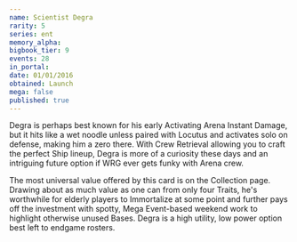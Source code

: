 ```yaml
---
name: Scientist Degra
rarity: 5
series: ent
memory_alpha:
bigbook_tier: 9
events: 28
in_portal:
date: 01/01/2016
obtained: Launch
mega: false
published: true
---
```


Degra is perhaps best known for his early Activating Arena Instant Damage, but it hits like a wet noodle unless paired with Locutus and activates solo on defense, making him a zero there. With Crew Retrieval allowing you to craft the perfect Ship lineup, Degra is more of a curiosity these days and an intriguing future option if WRG ever gets funky with Arena crew. 

The most universal value offered by this card is on the Collection page. Drawing about as much value as one can from only four Traits, he's worthwhile for elderly players to Immortalize at some point and further pays off the investment with spotty, Mega Event-based weekend work to highlight otherwise unused Bases. Degra is a high utility, low power option best left to endgame rosters.
